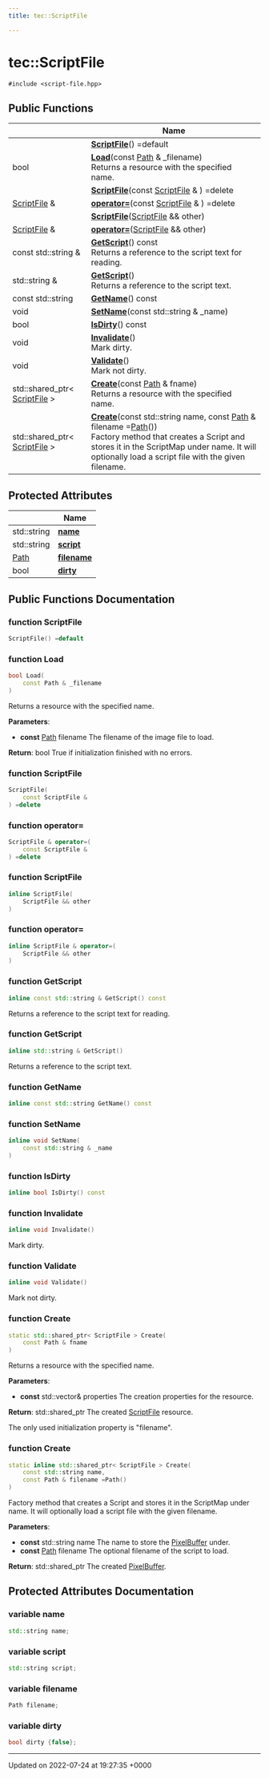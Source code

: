 ```yaml
---
title: tec::ScriptFile

---
```


# tec::ScriptFile






`#include <script-file.hpp>`

## Public Functions

|                | Name           |
| -------------- | -------------- |
| | **[ScriptFile](/engine/Classes/classtec_1_1_script_file/#function-scriptfile)**() =default |
| bool | **[Load](/engine/Classes/classtec_1_1_script_file/#function-load)**(const [Path](/engine/Classes/classtec_1_1_path/) & _filename)<br>Returns a resource with the specified name.  |
| | **[ScriptFile](/engine/Classes/classtec_1_1_script_file/#function-scriptfile)**(const [ScriptFile](/engine/Classes/classtec_1_1_script_file/) & ) =delete |
| [ScriptFile](/engine/Classes/classtec_1_1_script_file/) & | **[operator=](/engine/Classes/classtec_1_1_script_file/#function-operator=)**(const [ScriptFile](/engine/Classes/classtec_1_1_script_file/) & ) =delete |
| | **[ScriptFile](/engine/Classes/classtec_1_1_script_file/#function-scriptfile)**([ScriptFile](/engine/Classes/classtec_1_1_script_file/) && other) |
| [ScriptFile](/engine/Classes/classtec_1_1_script_file/) & | **[operator=](/engine/Classes/classtec_1_1_script_file/#function-operator=)**([ScriptFile](/engine/Classes/classtec_1_1_script_file/) && other) |
| const std::string & | **[GetScript](/engine/Classes/classtec_1_1_script_file/#function-getscript)**() const<br>Returns a reference to the script text for reading.  |
| std::string & | **[GetScript](/engine/Classes/classtec_1_1_script_file/#function-getscript)**()<br>Returns a reference to the script text.  |
| const std::string | **[GetName](/engine/Classes/classtec_1_1_script_file/#function-getname)**() const |
| void | **[SetName](/engine/Classes/classtec_1_1_script_file/#function-setname)**(const std::string & _name) |
| bool | **[IsDirty](/engine/Classes/classtec_1_1_script_file/#function-isdirty)**() const |
| void | **[Invalidate](/engine/Classes/classtec_1_1_script_file/#function-invalidate)**()<br>Mark dirty.  |
| void | **[Validate](/engine/Classes/classtec_1_1_script_file/#function-validate)**()<br>Mark not dirty.  |
| std::shared_ptr< [ScriptFile](/engine/Classes/classtec_1_1_script_file/) > | **[Create](/engine/Classes/classtec_1_1_script_file/#function-create)**(const [Path](/engine/Classes/classtec_1_1_path/) & fname)<br>Returns a resource with the specified name.  |
| std::shared_ptr< [ScriptFile](/engine/Classes/classtec_1_1_script_file/) > | **[Create](/engine/Classes/classtec_1_1_script_file/#function-create)**(const std::string name, const [Path](/engine/Classes/classtec_1_1_path/) & filename =[Path](/engine/Classes/classtec_1_1_path/)())<br>Factory method that creates a Script and stores it in the ScriptMap under name. It will optionally load a script file with the given filename.  |

## Protected Attributes

|                | Name           |
| -------------- | -------------- |
| std::string | **[name](/engine/Classes/classtec_1_1_script_file/#variable-name)**  |
| std::string | **[script](/engine/Classes/classtec_1_1_script_file/#variable-script)**  |
| [Path](/engine/Classes/classtec_1_1_path/) | **[filename](/engine/Classes/classtec_1_1_script_file/#variable-filename)**  |
| bool | **[dirty](/engine/Classes/classtec_1_1_script_file/#variable-dirty)**  |

## Public Functions Documentation

### function ScriptFile

```cpp
ScriptFile() =default
```


### function Load

```cpp
bool Load(
    const Path & _filename
)
```

Returns a resource with the specified name. 

**Parameters**: 

  * **const** [Path](/engine/Classes/classtec_1_1_path/) filename The filename of the image file to load. 


**Return**: bool True if initialization finished with no errors. 

### function ScriptFile

```cpp
ScriptFile(
    const ScriptFile & 
) =delete
```


### function operator=

```cpp
ScriptFile & operator=(
    const ScriptFile & 
) =delete
```


### function ScriptFile

```cpp
inline ScriptFile(
    ScriptFile && other
)
```


### function operator=

```cpp
inline ScriptFile & operator=(
    ScriptFile && other
)
```


### function GetScript

```cpp
inline const std::string & GetScript() const
```

Returns a reference to the script text for reading. 

### function GetScript

```cpp
inline std::string & GetScript()
```

Returns a reference to the script text. 

### function GetName

```cpp
inline const std::string GetName() const
```


### function SetName

```cpp
inline void SetName(
    const std::string & _name
)
```


### function IsDirty

```cpp
inline bool IsDirty() const
```


### function Invalidate

```cpp
inline void Invalidate()
```

Mark dirty. 

### function Validate

```cpp
inline void Validate()
```

Mark not dirty. 

### function Create

```cpp
static std::shared_ptr< ScriptFile > Create(
    const Path & fname
)
```

Returns a resource with the specified name. 

**Parameters**: 

  * **const** std::vector<Property>& properties The creation properties for the resource. 


**Return**: std::shared_ptr<ScriptFile> The created [ScriptFile](/engine/Classes/classtec_1_1_script_file/) resource. 

The only used initialization property is "filename". 


### function Create

```cpp
static inline std::shared_ptr< ScriptFile > Create(
    const std::string name,
    const Path & filename =Path()
)
```

Factory method that creates a Script and stores it in the ScriptMap under name. It will optionally load a script file with the given filename. 

**Parameters**: 

  * **const** std::string name The name to store the [PixelBuffer](/engine/Classes/classtec_1_1_pixel_buffer/) under. 
  * **const** [Path](/engine/Classes/classtec_1_1_path/) filename The optional filename of the script to load. 


**Return**: std::shared_ptr<ScriptFile> The created [PixelBuffer](/engine/Classes/classtec_1_1_pixel_buffer/). 

## Protected Attributes Documentation

### variable name

```cpp
std::string name;
```


### variable script

```cpp
std::string script;
```


### variable filename

```cpp
Path filename;
```


### variable dirty

```cpp
bool dirty {false};
```


-------------------------------

Updated on 2022-07-24 at 19:27:35 +0000